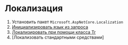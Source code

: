 # Локализация

1. Установить пакет `Microsoft.AspNetCore.Localization`
2. [Инициализировать язык из запроса](./02-init-lang-from-req.md)
3. [Локализировать при помощи класса Tr](./03-localize-with-class-tr.md)
4. [Локализовать стандартными средствами]
